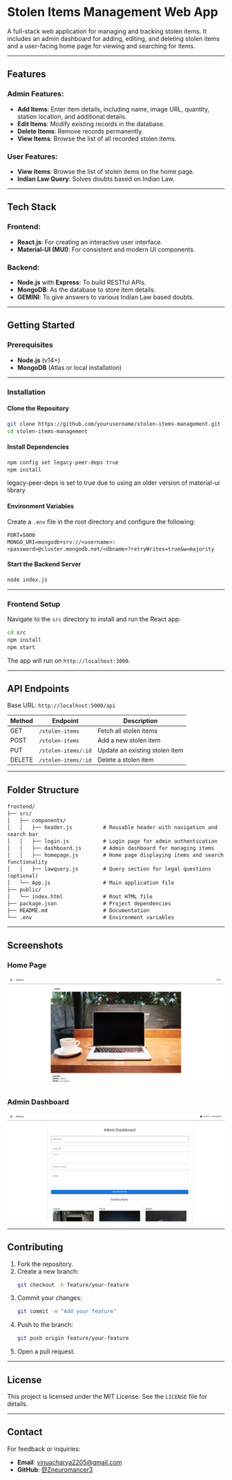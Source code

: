 
# Stolen Items Management Web App

A full-stack web application for managing and tracking stolen items. It includes an admin dashboard for adding, editing, and deleting stolen items and a user-facing home page for viewing and searching for items.

---

## Features

### Admin Features:
- **Add Items**: Enter item details, including name, image URL, quantity, station location, and additional details.
- **Edit Items**: Modify existing records in the database.
- **Delete Items**: Remove records permanently.
- **View Items**: Browse the list of all recorded stolen items.

### User Features:
- **View Items**: Browse the list of stolen items on the home page.
- **Indian Law Query**: Solves doubts based on Indian Law.

---

## Tech Stack

### Frontend:
- **React.js**: For creating an interactive user interface.
- **Material-UI (MUI)**: For consistent and modern UI components.

### Backend:
- **Node.js** with **Express**: To build RESTful APIs.
- **MongoDB**: As the database to store item details.
- **GEMINI**: To give answers to various Indian Law based doubts.

---

## Getting Started

### Prerequisites
- **Node.js** (v14+)
- **MongoDB** (Atlas or local installation)

---

### Installation

#### Clone the Repository
```bash
git clone https://github.com/yourusername/stolen-items-management.git
cd stolen-items-management
```

#### Install Dependencies
```bash
npm config set legacy-peer-deps true
npm install
```
legacy-peer-deps is set to true due to using an older version of  material-ui library

#### Environment Variables
Create a `.env` file in the root directory and configure the following:
```env
PORT=5000
MONGO_URI=mongodb+srv://<username>:<password>@cluster.mongodb.net/<dbname>?retryWrites=true&w=majority
```

#### Start the Backend Server
```bash
node index.js
```

---

### Frontend Setup

Navigate to the `src` directory to install and run the React app:
```bash
cd src
npm install
npm start
```

The app will run on `http://localhost:3000`.

---

## API Endpoints

Base URL: `http://localhost:5000/api`

| Method | Endpoint                    | Description                       |
|--------|-----------------------------|-----------------------------------|
| GET    | `/stolen-items`             | Fetch all stolen items           |
| POST   | `/stolen-items`             | Add a new stolen item            |
| PUT    | `/stolen-items/:id`         | Update an existing stolen item   |
| DELETE | `/stolen-items/:id`         | Delete a stolen item             |

---

## Folder Structure

```
frontend/
├── src/
│   ├── components/
│   │   ├── header.js          # Reusable header with navigation and search bar
│   │   ├── login.js           # Login page for admin authentication
│   │   ├── dashboard.js       # Admin dashboard for managing items
│   │   ├── homepage.js        # Home page displaying items and search functionality
│   │   ├── lawquery.js        # Query section for legal questions (optional)
│   └── App.js                 # Main application file
├── public/
│   └── index.html             # Root HTML file
├── package.json               # Project dependencies
├── README.md                  # Documentation
└── .env                       # Environment variables
```

---

## Screenshots

### Home Page
![Home Page](screenshot-homepage.png)

### Admin Dashboard
![Admin Dashboard](screenshot-dashboard.png)

---

## Contributing

1. Fork the repository.
2. Create a new branch:
   ```bash
   git checkout -b feature/your-feature
   ```
3. Commit your changes:
   ```bash
   git commit -m "Add your feature"
   ```
4. Push to the branch:
   ```bash
   git push origin feature/your-feature
   ```
5. Open a pull request.

---

## License

This project is licensed under the MIT License. See the `LICENSE` file for details.

---

## Contact

For feedback or inquiries:
- **Email**: [vinuacharya2205@gmail.com](mailto:vinuacharya2205@gmail.com@)
- **GitHub**: [@Zneuromancer3](https://github.com/Zneuromancer3)
